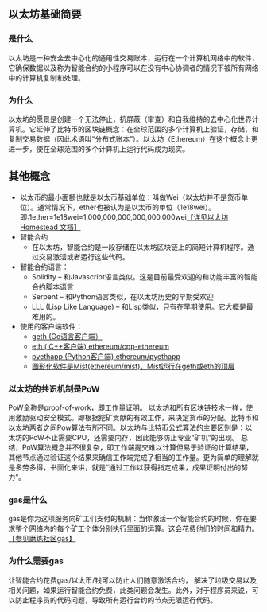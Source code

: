 ## 以太坊基础简要
### 是什么
以太坊是一种安全去中心化的通用性交易账本，运行在一个计算机网络中的软件，它确保数据以及称为智能合约的小程序可以在没有中心协调者的情况下被所有网络中的计算机复制和处理。
### 为什么
 以太坊的愿景是创建一个无法停止，抗屏蔽（审查）和自我维持的去中心化世界计算机。它延伸了比特币的区块链概念：在全球范围的多个计算机上验证，存储，和复制交易数据（因此术语叫“分布式账本”）。以太坊（Ethereum）在这个概念上更进一步，使在全球范围的多个计算机上运行代码成为现实。
## 其他概念
- 以太币的最小面额也就是以太币基础单位：叫做Wei（以太坊并不是货币单位）。通常情况下，ether也被认为是以太币的单位（1e18wei）。即:1ether=1e18wei=1,000,000,000,000,000,000wei[【详见以太坊 Homestead 文档】](http://ethdoc.cn/ether.html)
- 智能合约
	- 在以太坊，智能合约是一段存储在以太坊区块链上的简短计算机程序。通过交易激活或者运行这些代码。
- 智能合约语言：
	- Solidity – 和Javascript语言类似。这是目前最受欢迎的和功能丰富的智能合约脚本语言
	- Serpent – 和Python语言类似，在以太坊历史的早期受欢迎
	- LLL (Lisp Like Language) – 和Lisp类似，只有在早期使用。它大概是最难用的。
- 使用的客户端软件：
	- [geth (Go语言客户端）](https://geth.ethereum.org/downloads/)
	- [eth ( C++客户端) ethereum/cpp-ethereum](https://link.zhihu.com/?target=https%3A//github.com/ethereum/cpp-ethereum "eth地址")
	- [pyethapp (Python客户端) ethereum/pyethapp](https://link.zhihu.com/?target=https%3A//github.com/ethereum/pyethapp "pyethapp")
	- [图形化软件是Mist(ethereum/mist)，Mist运行在geth或eth的顶层](https://link.zhihu.com/?target=https%3A//github.com/ethereum/mist "图形化软件")
### 以太坊的共识机制是PoW
PoW全称是proof-of-work，即工作量证明。
以太坊和所有区块链技术一样，使用激励驱动安全模式。即根据挖矿贡献的有效工作，来决定货币的分配。比特币和以太坊两者之间Pow算法有所不同。以太坊与比特币公式算法的主要区别是：以太坊的PoW不止需要CPU，还需要内存，因此能够防止专业“矿机”的出现。
总结，PoW算法概念并不很复杂，即工作端提交难以计算但易于验证的计算结果，其他节点通过验证这个结果来确信工作端完成了相当的工作量。更为简单的理解就是多劳多得，书面化来讲，就是“通过工作以获得指定成果，成果证明付出的努力”。
### gas是什么
 gas是你为这项服务向矿工们支付的机制：当你激活一个智能合约的时候，你在要求整个网络内的每个矿工个体分别执行里面的运算。这会花费他们的时间和精力。[【参见磨练社区gas】](http://ethereum.mochain.info/basic/ethereum/gas.html)
### 为什么需要gas
 让智能合约花费gas/以太币/钱可以防止人们随意激活合约， 解决了垃圾交易以及相关问题，如果运行智能合约免费，此类问题会发生。此外，对于程序员来说，可以防止程序员的代码问题，导致所有运行合约的节点无限运行代码。





